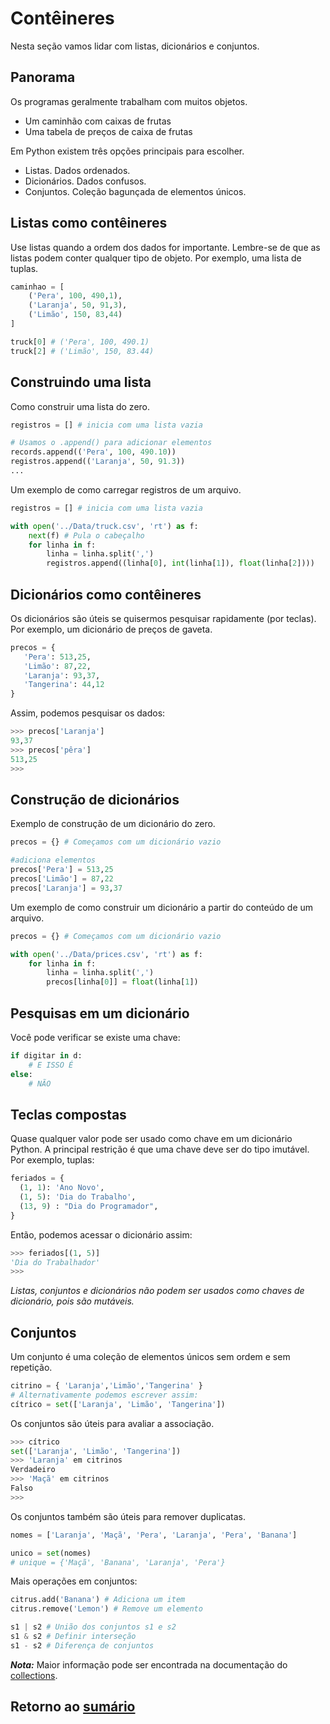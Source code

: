 # Contêineres

Nesta seção vamos lidar com listas, dicionários e conjuntos.

## Panorama

Os programas geralmente trabalham com muitos objetos.

* Um caminhão com caixas de frutas
* Uma tabela de preços de caixa de frutas

Em Python existem três opções principais para escolher.

* Listas. Dados ordenados.
* Dicionários. Dados confusos.
* Conjuntos. Coleção bagunçada de elementos únicos.

## Listas como contêineres

Use listas quando a ordem dos dados for importante. Lembre-se de que as listas podem conter qualquer tipo de objeto.
Por exemplo, uma lista de tuplas.

``` python
caminhao = [
    ('Pera', 100, 490,1),
    ('Laranja', 50, 91,3),
    ('Limão', 150, 83,44)
]

truck[0] # ('Pera', 100, 490.1)
truck[2] # ('Limão', 150, 83.44)
```

## Construindo uma lista

Como construir uma lista do zero.

``` python
registros = [] # inicia com uma lista vazia

# Usamos o .append() para adicionar elementos
records.append(('Pera', 100, 490.10))
registros.append(('Laranja', 50, 91.3))
...
```

Um exemplo de como carregar registros de um arquivo.

``` python
registros = [] # inicia com uma lista vazia

with open('../Data/truck.csv', 'rt') as f:
    next(f) # Pula o cabeçalho
    for linha in f:
        linha = linha.split(',')
        registros.append((linha[0], int(linha[1]), float(linha[2])))
```

## Dicionários como contêineres

Os dicionários são úteis se quisermos pesquisar rapidamente (por teclas).
Por exemplo, um dicionário de preços de gaveta.

``` python
precos = {
   'Pera': 513,25,
   'Limão': 87,22,
   'Laranja': 93,37,
   'Tangerina': 44,12
}
```

Assim, podemos pesquisar os dados:

``` python
>>> precos['Laranja']
93,37
>>> precos['pêra']
513,25
>>>
```

## Construção de dicionários

Exemplo de construção de um dicionário do zero.

``` python
precos = {} # Começamos com um dicionário vazio

#adiciona elementos
precos['Pera'] = 513,25
precos['Limão'] = 87,22
precos['Laranja'] = 93,37
```

Um exemplo de como construir um dicionário a partir do conteúdo de um arquivo.

``` python
precos = {} # Começamos com um dicionário vazio

with open('../Data/prices.csv', 'rt') as f:
    for linha in f:
        linha = linha.split(',')
        precos[linha[0]] = float(linha[1])
```

## Pesquisas em um dicionário

Você pode verificar se existe uma chave:

``` python
if digitar in d:
    # E ISSO É
else:
    # NÃO
```

## Teclas compostas

Quase qualquer valor pode ser usado como chave em um dicionário Python. A principal restrição é que uma chave deve ser do tipo imutável.
Por exemplo, tuplas:

``` python
feriados = {
  (1, 1): 'Ano Novo',
  (1, 5): 'Dia do Trabalho',
  (13, 9) : "Dia do Programador",
}
```

Então, podemos acessar o dicionário assim:

``` python
>>> feriados[(1, 5)]
'Dia do Trabalhador'
>>>
```

*Listas, conjuntos e dicionários não podem ser usados ​​como chaves de dicionário, pois são mutáveis.*

## Conjuntos

Um conjunto é uma coleção de elementos únicos sem ordem e sem repetição.

``` python
citrino = { 'Laranja','Limão','Tangerina' }
# Alternativamente podemos escrever assim:
cítrico = set(['Laranja', 'Limão', 'Tangerina'])
```

Os conjuntos são úteis para avaliar a associação.

``` python
>>> cítrico
set(['Laranja', 'Limão', 'Tangerina'])
>>> 'Laranja' em citrinos
Verdadeiro
>>> 'Maçã' em citrinos
Falso
>>>
```

Os conjuntos também são úteis para remover duplicatas.

``` python
nomes = ['Laranja', 'Maçã', 'Pera', 'Laranja', 'Pera', 'Banana']

unico = set(nomes)
# unique = {'Maçã', 'Banana', 'Laranja', 'Pera'}
```

Mais operações em conjuntos:

``` python
citrus.add('Banana') # Adiciona um item
citrus.remove('Lemon') # Remove um elemento

s1 | s2 # União dos conjuntos s1 e s2
s1 & s2 # Definir interseção
s1 - s2 # Diferença de conjuntos
```

***Nota:*** Maior informação pode ser encontrada na documentação do [collections](https://docs.python.org/pt-br/3/library/collections.html).

## Retorno ao [sumário](./00_Resumo.md)